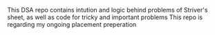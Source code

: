 This DSA repo contains intution and logic behind problems of Striver's sheet, as well as code for tricky and important problems
This repo is regarding my ongoing placement preperation
